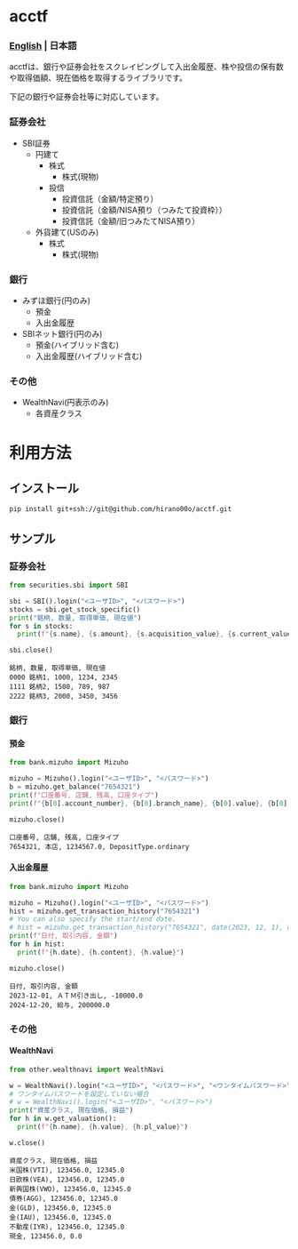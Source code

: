 # acctf

### [English](https://github.com/hirano00o/acctf/blob/main/README.md) | 日本語

acctfは、銀行や証券会社をスクレイピングして入出金履歴、株や投信の保有数や取得価額、現在価格を取得するライブラリです。

下記の銀行や証券会社等に対応しています。
### 証券会社
* SBI証券
  * 円建て
    * 株式
      * 株式(現物)
    * 投信
      * 投資信託（金額/特定預り）
      * 投資信託（金額/NISA預り（つみたて投資枠））
      * 投資信託（金額/旧つみたてNISA預り）
  * 外貨建て(USのみ)
    * 株式
      * 株式(現物)

### 銀行
* みずほ銀行(円のみ)
  * 預金
  * 入出金履歴
* SBIネット銀行(円のみ)
  * 預金(ハイブリッド含む)
  * 入出金履歴(ハイブリッド含む)

### その他
* WealthNavi(円表示のみ)
  * 各資産クラス

# 利用方法

## インストール

```console
pip install git+ssh://git@github.com/hirano00o/acctf.git
```

## サンプル

### 証券会社

```python
from securities.sbi import SBI

sbi = SBI().login("<ユーザID>", "<パスワード>")
stocks = sbi.get_stock_specific()
print("銘柄, 数量, 取得単価, 現在値")
for s in stocks:
  print(f"{s.name}, {s.amount}, {s.acquisition_value}, {s.current_value}")

sbi.close()
```

```console
銘柄, 数量, 取得単価, 現在値
0000 銘柄1, 1000, 1234, 2345
1111 銘柄2, 1500, 789, 987
2222 銘柄3, 2000, 3450, 3456
```

### 銀行

#### 預金

```python
from bank.mizuho import Mizuho

mizuho = Mizuho().login("<ユーザID>", "<パスワード>")
b = mizuho.get_balance("7654321")
print(f"口座番号, 店舗, 残高, 口座タイプ")
print(f"{b[0].account_number}, {b[0].branch_name}, {b[0].value}, {b[0].deposit_type}")

mizuho.close()
```

```console
口座番号, 店舗, 残高, 口座タイプ
7654321, 本店, 1234567.0, DepositType.ordinary
```

#### 入出金履歴

```python
from bank.mizuho import Mizuho

mizuho = Mizuho().login("<ユーザID>", "<パスワード>")
hist = mizuho.get_transaction_history("7654321")
# You can also specify the start/end date.
# hist = mizuho.get_transaction_history("7654321", date(2023, 12, 1), date(2023, 12, 31))
print(f"日付, 取引内容, 金額")
for h in hist:
  print(f"{h.date}, {h.content}, {h.value}")

mizuho.close()
```

```console
日付, 取引内容, 金額
2023-12-01, ＡＴＭ引き出し, -10000.0
2024-12-20, 給与, 200000.0
```

### その他

#### WealthNavi

```python
from other.wealthnavi import WealthNavi

w = WealthNavi().login("<ユーザID>", "<パスワード>", "<ワンタイムパスワード>")
# ワンタイムパスワードを設定していない場合
# w = WealthNavi().login("<ユーザID>", "<パスワード>")
print("資産クラス, 現在価格, 損益")
for h in w.get_valuation():
  print(f"{h.name}, {h.value}, {h.pl_value}")

w.close()
```

```console
資産クラス, 現在価格, 損益
米国株(VTI), 123456.0, 12345.0
日欧株(VEA), 123456.0, 12345.0
新興国株(VWO), 123456.0, 12345.0
債券(AGG), 123456.0, 12345.0
金(GLD), 123456.0, 12345.0
金(IAU), 123456.0, 12345.0
不動産(IYR), 123456.0, 12345.0
現金, 123456.0, 0.0
```
